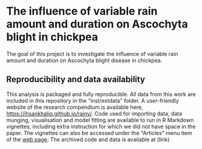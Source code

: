 
# The influence of variable rain amount and duration on Ascochyta blight in chickpea

<!-- badges: start -->
<!-- badges: end -->

The goal of this project is to investigate the influence of variable rain amount and duration on Ascochyta blight disease in chickpea.

## Reproducibility and data availability

This analysis is packaged and fully reproducible. All data from this work are included in this repository in the "inst/extdata" folder. A user-friendly website of the research compendium is available here, <https://ihsankhaliq.github.io/rainy/>.
Code used for importing data, data munging, visualisation and model fitting are available to run in R Markdown vignettes, including extra instruction for which we did not have space in the paper. The vignettes can also be accessed under the "Articles" menu item of the [web page](https://ihsankhaliq.github.io/rainy/). 
The archived code and data is available at (link)





